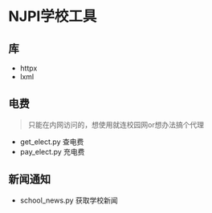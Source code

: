 # NJPI学校工具
## 库
+ httpx
+ lxml
## 电费
> 只能在内网访问的，想使用就连校园网or想办法搞个代理

+ get_elect.py 查电费
+ pay_elect.py 充电费

## 新闻通知
+ school_news.py 获取学校新闻